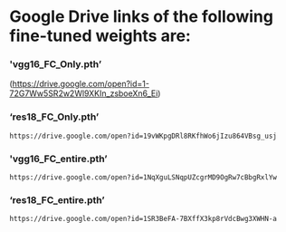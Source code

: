 # Google Drive links of the following fine-tuned weights are:

### 'vgg16_FC_Only.pth’ 
(https://drive.google.com/open?id=1-72G7Ww5SR2w2Wl9XKIn_zsboeXn6_Ei)
  
### ‘res18_FC_Only.pth’
    https://drive.google.com/open?id=19vWKpgDRl8RKfhWo6jIzu864VBsg_usj
 
### 'vgg16_FC_entire.pth’
    https://drive.google.com/open?id=1NqXguLSNqpUZcgrMD9OgRw7cBbgRxlYw
 
### ‘res18_FC_entire.pth’
    https://drive.google.com/open?id=1SR3BeFA-7BXffX3kp8rVdcBwg3XWHN-a
 
